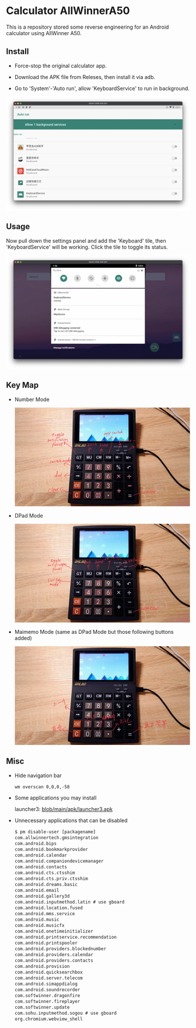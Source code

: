 # Calculator AllWinnerA50

This is a repository stored some reverse engineering for an Android calculator using AllWinner A50.

## Install

- Force-stop the original calculator app.

- Download the APK file from Releses, then install it via adb.

- Go to 'System'-'Auto run', allow 'KeyboardService' to run in background.

![](art/autorun.webp)

## Usage

Now pull down the settings panel and add the 'Keyboard' tile, then 'KeyboardService' will be working. Click the tile to toggle its status.

![](art/tile.webp)

## Key Map

- Number Mode

  ![](art/number-mode.webp)

- DPad Mode

  ![](art/dpad-mode.webp)

- Maimemo Mode (same as DPad Mode but those following buttons added)

  ![](art/maimemo-mode.webp)

## Misc

- Hide navigation bar

  ```shell
  wm overscan 0,0,0,-58
  ```

- Some applications you may install

  launcher3: [blob/main/apk/launcher3.apk]()

- Unnecessary applications that can be disabled

  ```shell
  $ pm disable-user [packagename]
  com.allwinnertech.gmsintegration
  com.android.bips
  com.android.bookmarkprovider
  com.android.calendar
  com.android.companiondevicemanager
  com.android.contacts
  com.android.cts.ctsshim
  com.android.cts.priv.ctsshim
  com.android.dreams.basic
  com.android.email
  com.android.gallery3d
  com.android.inputmethod.latin # use gboard
  com.android.location.fused
  com.android.mms.service
  com.android.music
  com.android.musicfx
  com.android.onetimeinitializer
  com.android.printservice.recommendation
  com.android.printspooler
  com.android.providers.blockednumber
  com.android.providers.calendar
  com.android.providers.contacts
  com.android.provision
  com.android.quicksearchbox
  com.android.server.telecom
  com.android.simappdialog
  com.android.soundrecorder
  com.softwinner.dragonfire
  com.softwinner.fireplayer
  com.softwinner.update
  com.sohu.inputmethod.sogou # use gboard
  org.chromium.webview_shell
  ```

  